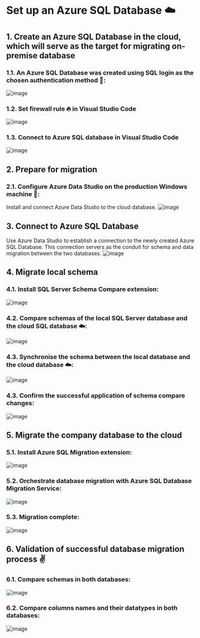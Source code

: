 # Set up an Azure SQL Database ☁️ 

## 1. Create an Azure SQL Database in the cloud, which will serve as the target for migrating  on-premise database
### 1.1.  An Azure SQL Database was created using SQL login as the chosen authentication method 🔑: 
![image](https://github.com/ZCHAnalytics/azure-database-migration319/assets/146954022/46391c24-75b8-433d-b9ca-16c1093ccc67)

### 1.2.  Set firewall rule 🔥 in Visual Studio Code
![image](https://github.com/ZCHAnalytics/azure-database-migration319/assets/146954022/eba62bdc-2700-4f36-b15f-378ddca5684b)

### 1.3.  Connect to Azure SQL database in Visual Studio Code
![image](https://github.com/ZCHAnalytics/azure-database-migration319/assets/146954022/281aa30a-00b9-4c54-9ec6-0ff8ac9c635c)

## 2.  Prepare for migration 
### 2.1.  Configure Azure Data Studio on the production Windows machine 🏢: 
Install and connect Azure Data Studio to the cloud database.
![image](https://github.com/ZCHAnalytics/azure-database-migration319/assets/146954022/b6ca324f-a84e-4903-ac4c-3fab788d7ace)

## 3.  Connect to Azure SQL Database
Use Azure Data Studio to establish a connection to the newly created Azure SQL Database. This connection servers as the conduit for schema and data migration between the two databases.
![image](https://github.com/ZCHAnalytics/azure-database-migration319/assets/146954022/77ac2aed-261c-42a4-a8f6-aaeebcf5c242)

## 4.  Migrate local schema
### 4.1.  Install SQL Server Schema Compare extension:
![image](https://github.com/ZCHAnalytics/azure-database-migration319/assets/146954022/6110e29a-72bc-4f9b-bc4c-47a0d3484391)
### 4.2.  Compare schemas of the local SQL Server database and the cloud SQL database ☁️:
![image](https://github.com/ZCHAnalytics/azure-database-migration319/assets/146954022/56f67346-560d-4dff-a75f-a3d79e0020dd)
### 4.3.  Synchronise the schema between the local database and the cloud database ☁️: 
![image](https://github.com/ZCHAnalytics/azure-database-migration319/assets/146954022/7be652eb-8f31-4556-adfb-bcfe27a2bd96)
### 4.3.  Confirm the successful application of schema compare changes:
![image](https://github.com/ZCHAnalytics/azure-database-migration319/assets/146954022/a142288c-3749-4b7f-8ba5-54aad507de0a)

## 5.  Migrate the company database to the cloud
### 5.1.  Install Azure SQL Migration extension:
![image](https://github.com/ZCHAnalytics/azure-database-migration319/assets/146954022/9c5e1172-6720-4971-8bfc-df237efedf46)
### 5.2.  Orchestrate database migration with Azure SQL Database Migration Service:
![image](https://github.com/ZCHAnalytics/azure-database-migration319/assets/146954022/19e1bfc4-fe48-48b3-910b-2ba979edc864)
### 5.3.  Migration complete:
![image](https://github.com/ZCHAnalytics/azure-database-migration319/assets/146954022/e5c11b73-7df9-415d-a7c4-adfab5431df4)

## 6.  Validation of successful  database migration process ✌️
### 6.1.  Compare schemas in both databases:
![image](https://github.com/ZCHAnalytics/azure-database-migration319/assets/146954022/1f303eac-c25f-4ae1-9a36-82661b6cc0d5)
### 6.2.  Compare columns names and their datatypes in both databases:
![image](https://github.com/ZCHAnalytics/azure-database-migration319/assets/146954022/95e3e97c-78a2-4f0d-8c46-17607b4f2652)
